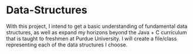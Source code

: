 # Data-Structures

With this project, I intend to get a basic understanding of fundamental data structures, 
as well as expand my horizons beyond the Java + C curriculum that is taught to freshmen at
Purdue University. I will create a file/class representing each of the data structures I choose.
